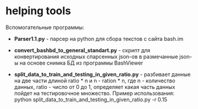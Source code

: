 # helping tools

Вспомогательные программы:

* __Parser1.1.py__ - парсер на python для сбора текстов с сайта bash.im

* __convert_bashbd_to_general_standart.py__ - скрипт для конвертирования исходных спарсенных json-ов в размечанные json-ы на основе снимка БД из программы BashViewer

* __split_data_to_train_and_testing_in_given_ratio.py__ - разбивает данные на две части длиной ratio * n и n - ration * n, где n - количество данных, ratio - число от 0 до 1, определяет какая часть 
данных пойдет на тестировочное множество. Пример использования: python split_data_to_train_and_testing_in_given_ratio.py -r 0.15


